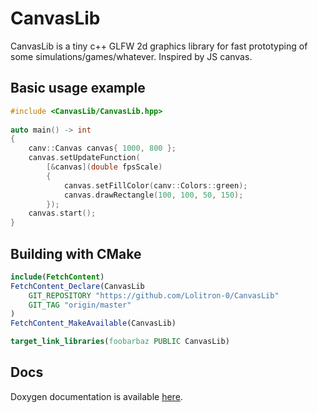 # CanvasLib

CanvasLib is a tiny c++ GLFW 2d graphics library for fast prototyping of some simulations/games/whatever. Inspired by JS canvas.


## Basic usage example
```cpp
#include <CanvasLib/CanvasLib.hpp>
 
auto main() -> int
{
    canv::Canvas canvas{ 1000, 800 };
    canvas.setUpdateFunction(
        [&canvas](double fpsScale)
        {
            canvas.setFillColor(canv::Colors::green);
            canvas.drawRectangle(100, 100, 50, 150);
        });
    canvas.start();
}
```
## Building with CMake
```cmake
include(FetchContent)
FetchContent_Declare(CanvasLib
    GIT_REPOSITORY "https://github.com/Lolitron-0/CanvasLib"
    GIT_TAG "origin/master"
)
FetchContent_MakeAvailable(CanvasLib)

target_link_libraries(foobarbaz PUBLIC CanvasLib)
```

## Docs
Doxygen documentation is available [here](https://lolitron-0.github.io/CanvasLib/html/).
